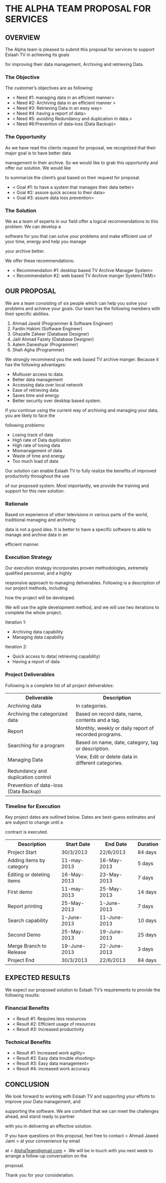 THE ALPHA TEAM PROPOSAL FOR SERVICES
============================================

OVERVIEW
-----------------------------------------
 
The Alpha team is pleased to submit this proposal for services to support Eslaah TV in achieving its goals 

for improving their data management, Archiving and retrieving Data.

### The Objective ###

The customer’s objectives are as following:


* < Need #1: managing data in an efficient  manner>
* < Need #2: Archiving data in an efficient manner >
* < Need #3: Retrieving Data in an easy way>
* < Need #4 :having a report of  data>
* < Need #5:  avoiding Redundancy and duplication in data.>
* < Need #6:Prevention of data-loss (Data Backup)>

### The Opportunity ###

As we have read the clients request for proposal, we recognized that their major goal is to have better data 

management in their archive. So we would like to grab this opportunity and offer our solution. We would like 

to summarize the client’s goal based on their request for proposal.
 
* < Goal #1: to have a system that  manages their data better>
* < Goal #2: assure quick access to their data>
* < Goal #3: assure data loss prevention>

### The Solution ###

We as a team of experts in our field offer a logical recommendations to this problem. We can develop a 

software for you that can solve your problems and make efficient use of your time, energy and help you manage 

your archive better.

We offer these recommendations:


* < Recommendation #1: desktop based TV Archive Manager System>
* < Recommendation #2: web based TV Archive manger System(TAM)>

OUR PROPOSAL
------------------------

We are a team consisting of six people which can help you solve your problems and achieve your goals. Our 
team has the following members with their specific abilities.

1. Ahmad Jawid (Programmer & Software Engineer)
2. Fardin Hakimi (Software Engineer)
3. Ghazalle Zaheer (Database Designer)
4. Jalil Ahmad Fazely (Database Designer)
5. Aalem Daneshyar (Programmer)
6. Shah Agha (Programmer)

 We strongly recommend you the web based TV archive manger. Because it has the following advantages:

* Multiuser access to data.
* Better data management
* Accessing data over local network
* Ease of retrieving data
* Saves time and energy
* Better security over desktop based system.

 If you continue using the current way of archiving and managing your data, you are likely to face the 

following problems:

* Losing track of data
* High rate  of Data duplication
* High rate of losing data 
* Mismanagement of data
* Waste of time and energy
* Too much load of data
 
Our solution can enable Eslaah TV to fully realize the benefits of improved productivity throughout the use 

of our proposed system. Most importantly, we provide the training and support for this new solution.

### Rationale ###

Based on experience of other televisions in various parts of the world, traditional managing and archiving 

data is not a good idea. It is better to have a specific software to able to manage and archive data in an 

efficient manner.

### Execution Strategy ###

Our execution strategy incorporates proven methodologies, extremely qualified personnel, and a highly 

responsive approach to managing deliverables. Following is a description of our project methods, including 

how the project will be developed.

We will use the agile development method, and we will use two iterations to complete the whole project.

Iteration 1: 

* Archiving data capability
* Managing data capability

Iteration 2: 

* Quick access to data( retrieving capability)
* Having a report of data

### Project Deliverables ###

Following is a complete list of all project deliverables:

<table>
  <tr>
    <th>Deliverable</th><th>Description</th>
  </tr>
  <tr>
    <td>Archiving data </td><td>In categories.</td>
  </tr>
  <tr>
    <td>Archiving the categorized data</td><td>Based on record date, name, contents and a tag.</td>
  </tr>
<tr>
    <td>Report</td><td>Monthly, weekly or daily report of recorded programs.</td>
  </tr>
<tr>
    <td>Searching for a program </td><td>Based on name, date, category, tag or description.</td>
  </tr>
<tr>
    <td>Managing Data</td><td>View, Edit or delete data in different categories.</td>
  </tr>
<tr>
    <td>Redundancy and duplication control</td><td></td>
  </tr>
<tr>
    <td>Prevention of data-loss (Data Backup)</td><td></td>
  </tr>
</table>

### Timeline for Execution ###

Key project dates are outlined below. Dates are best-guess estimates and are subject to change until a 

contract is executed.

<table>
  <tr>
    <th> Description </th><th> Start Date </th><th> End Date </th> <th>Duration</th>
  </tr>
  <tr>
    <td> Project Start </td><td> 30/3/2013</td><td>22/6/2013</td><td>84 days </td>
  </tr>
  <tr>
    <td> Adding items by category </td><td>11-may-2013</td><td>16-May-2013</td><td>5 days </td>
  </tr>
  <tr>
    <td> Editing or deleting items </td><td>16-May-2013</td><td>23-May-2013</td><td>7 days </td>
  </tr>
  <tr>
    <td> First demo </td><td>11-may-2013</td><td>25-May-2013</td><td>14 days</td>
  </tr>
  <tr>
    <td> Report printing </td><td>25-May-2013</td><td>1-June-2013</td><td>7 days</td>
  </tr>
  <tr>
    <td> Search capability </td><td>1-June-2013</td><td>11-June-2013</td><td>10 days</td>
  </tr>
  <tr>
    <td>Second Demo</td><td>25-May-2013</td><td>19-June-2013</td><td>25 days</td>
  </tr>
  <tr>
    <td> Merge Branch to Release </td><td>19-June-2013</td><td>22-June-2013</td><td>3 days</td>
  </tr>
  <tr>
    <td> Project End </td><td>30/3/2013</td><td>22/6/2013</td><td>84 days</td>
  </tr>

</table>


EXPECTED RESULTS
-------------------------------

We expect our proposed solution to Eslaah TV’s requirements to provide the following results:

### Financial Benefits ###

* < Result #1: Requires less resources
* < Result #2: Efficient usage of resources
* < Result #3: Increased productivity

### Technical Benefits ###

* < Result #1: Increased work agility>
* < Result #2: Easy data trouble shooting>
* < Result #3: Easy data management>
* < Result #4: increased work accuracy

CONCLUSION
-------------------------
 
We look forward to working with Eslaah TV and supporting your efforts to improve your Data management, and 

supporting the software. We are confident that we can meet the challenges ahead, and stand ready to partner 

with you in delivering an effective solution. 

If you have questions on this proposal, feel free to contact < Ahmad Jawed Jami > at your convenience by email 

at < AlphaTeam@gmail.com > .We will be in touch with you next week to arrange a follow-up conversation on the 

proposal.

Thank you for your consideration.

